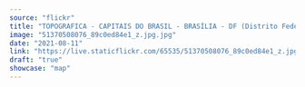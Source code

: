 ```yaml
---
source: "flickr"
title: "TOPOGRAFICA - CAPITAIS DO BRASIL - BRASÍLIA - DF (Distrito Federal)"
image: "51370508076_89c0ed84e1_z.jpg.jpg"
date: "2021-08-11"
link: "https://live.staticflickr.com/65535/51370508076_89c0ed84e1_z.jpg"
draft: "true"
showcase: "map"
---
```

